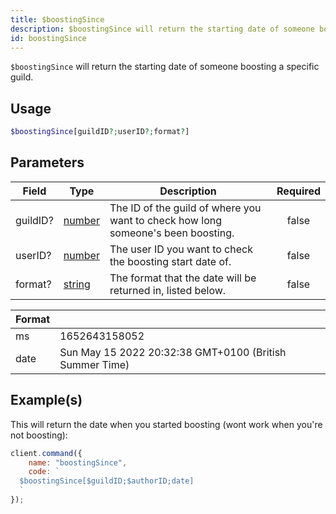 ```yaml
---
title: $boostingSince
description: $boostingSince will return the starting date of someone boosting a specific guild.
id: boostingSince
---
```


`$boostingSince` will return the starting date of someone boosting a specific guild.

## Usage

```php
$boostingSince[guildID?;userID?;format?]
```

## Parameters

| Field    | Type                                                                                              | Description                                                                      | Required |
| -------- | ------------------------------------------------------------------------------------------------- | -------------------------------------------------------------------------------- | :------: |
| guildID? | [number](https://developer.mozilla.org/en-US/docs/Web/JavaScript/Reference/Global_Objects/Number) | The ID of the guild of where you want to check how long someone's been boosting. |  false   |
| userID?  | [number](https://developer.mozilla.org/en-US/docs/Web/JavaScript/Reference/Global_Objects/Number) | The user ID you want to check the boosting start date of.                        |  false   |
| format?  | [string](https://developer.mozilla.org/en-US/docs/Web/JavaScript/Reference/Global_Objects/String) | The format that the date will be returned in, listed below.                      |  false   |

| Format |                                                         |
| ------ | ------------------------------------------------------- |
| ms     | 1652643158052                                           |
| date   | Sun May 15 2022 20:32:38 GMT+0100 (British Summer Time) |

## Example(s)

This will return the date when you started boosting (wont work when you're not boosting):

```javascript
client.command({
    name: "boostingSince",
    code: `
  $boostingSince[$guildID;$authorID;date]
  `
});
```
